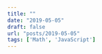 ```yaml
---
title: ""
date: "2019-05-05"
draft: false
url: "posts/2019-05-05"
tags: ['Math', 'JavaScript']
---
```


